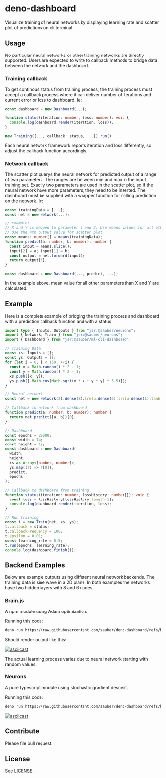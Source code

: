 # deno-dashboard

Visualize training of neural networks by displaying learning rate and scatter plot of predictions on cli terminal.

## Usage

No particular neural networks or other training networks are directly supported. Users are expected to write to callback methods to bridge data between the network and the dashboard.

### Training callback

To get continous status from training process, the training process must accept a callback process where it can deliver number of iterations and current error or loss to dashboard. Ie:

```ts
const dashboard = new Dashboard(...);

function status(iteration: number, loss: number): void {
  console.log(dashboard.render(iteration, loss));
}

new Training({..., callback: status, ...}).run()
```

Each neural network framework reports iteration and loss differently, so adjust the callback function accordingly.

### Network callback

The scatter plot querys the neural network for predicted output of a range of two parameters. The ranges are between min and max in the input training set. Exactly two parameters are used in the scatter plot, so if the neural network have more parameters, they need to be inserted. The dashboard must be supplied with a wrapper function for calling prediction on the network. Ie:

```ts
const trainingData = [...];
const net = new Network(...);

// Example:
// X and Y is mapped to parameter 1 and 2. Use means values for all other parameters.
// Use the 4th output value for scatter plot
const means: number[] = means(trainingData);
function predict(a: number, b: number): number {
  const input = means.slice();
  input[2] = a; input[1] = b;
  const output = net.forward(input);
  return output[3];
}

const dashboard = new Dashboard(..., predict, ...);
```

In the example above, mean value for all other parameters than X and Y are calculated.


## Example

Here is a complete example of bridging the training process and dashboard with a prediction callback function and with a status


```ts
import type { Inputs, Outputs } from "jsr:@sauber/neurons";
import { Network, Train } from "jsr:@sauber/neurons";
import { Dashboard } from "jsr:@sauber/ml-cli-dashboard";

// Training Data
const xs: Inputs = [];
const ys: Outputs = [];
for (let i = 0; i < 150; ++i) {
  const x = Math.random() * 2 - 1;
  const y = Math.random() * 2 - 1;
  xs.push([x, y]);
  ys.push([-Math.cos(Math.sqrt(x * x + y * y) * 5.5)]);
}

// Neural network
const net = new Network(2).dense(8).lrelu.dense(6).lrelu.dense(1).tanh;

// Callback to network from dashboard
function predict(a: number, b: number): number {
  return net.predict([a, b])[0];
}

// Dashboard
const epochs = 20000;
const width = 74;
const height = 12;
const dashboard = new Dashboard(
  width,
  height,
  xs as Array<[number, number]>,
  ys.map((r) => r[0]),
  predict,
  epochs
);

// Callback to dashboard from training
function status(iteration: number, lossHistory: number[]): void {
  const loss = lossHistory[lossHistory.length-1];
  console.log(dashboard.render(iteration, loss);
}

// Run training
const t = new Train(net, xs, ys);
t.callback = status;
t.callbackFrequency = 100;
t.epsilon = 0.01;
const learning_rate = 0.5;
t.run(epochs, learning_rate);
console.log(dashboard.finish());
```

## Backend Examples

Below are example outputs using different neural network backends. The training data is sine wave in a 2D plane. In both examples the networks have two hidden layers with 8 and 6 nodes.

### Brain.js

A npm module using Adam optimization.

Running this code:

```bash
deno run https://raw.githubusercontent.com/sauber/deno-dashboard/refs/heads/main/examples/brain.ts
```

Should render output like this:

[![asciicast](https://asciinema.org/a/SYiyjhkqRLJ1amG6oXuXFXtC2.svg)](https://asciinema.org/a/SYiyjhkqRLJ1amG6oXuXFXtC2)

The actual learning process varies due to neural network starting with random values.

### Neurons

A pure typescript module using stochastic gradient descent.

Running this code:

```bash
deno run https://raw.githubusercontent.com/sauber/deno-dashboard/refs/heads/main/examples/neurons.ts
```

[![asciicast](https://asciinema.org/a/hyMutOMpwVoUtMvOtqh7hHg94.svg)](https://asciinema.org/a/hyMutOMpwVoUtMvOtqh7hHg94)

## Contribute

Please file pull request.

## License

See [LICENSE](./LICENSE).